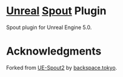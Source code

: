 # [Unreal](https://www.unrealengine.com) [Spout](https://spout.zeal.co/) Plugin

Spout plugin for Unreal Engine 5.0.

# Acknowledgments

Forked from [UE-Spout2](https://github.com/backspacetokyo/UE-Spout2) by [backspace.tokyo](https://github.com/backspacetokyo).